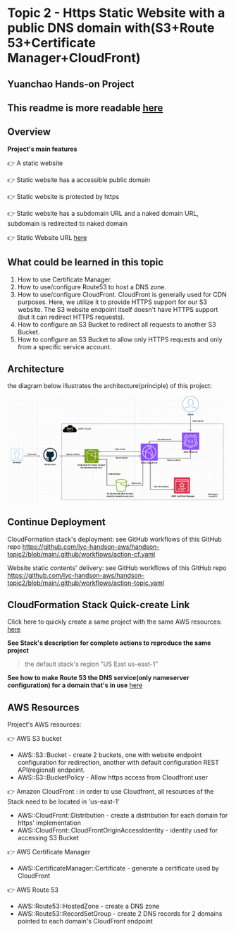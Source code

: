 # Topic 2 - Https Static Website with a public DNS domain with(S3+Route 53+Certificate Manager+CloudFront)
##  Yuanchao Hands-on Project

## This readme is more readable [here](https://github.com/lyc-handson-aws/handson-topic2)

## **Overview** 

**Project's main features**

:point_right:  A static website

:point_right:  Static website has a accessible public domain

:point_right: Static website is protected by https

:point_right: Static website has a subdomain URL and a naked domain URL,  subdomain is redirected to naked domain

:point_right: Static Website URL [here](https://lyc-handson-aws.com)

## What could be learned in this topic

1. How to use Certificate Manager.
2. How to use/configure Route53 to host a DNS zone.
3. How to use/configure CloudFront. CloudFront is generally used for CDN purposes. Here, we utilize it to provide HTTPS support for our S3 website. The S3 website endpoint itself doesn't have HTTPS support (but it can redirect HTTPS requests).
4. How to configure an S3 Bucket to redirect all requests to another S3 Bucket.
5. How to configure an S3 Bucket to allow only HTTPS requests and only from a specific service account.

## **Architecture**

the diagram below illustrates the architecture(principle) of this project:

![](images/1-architecture.png)



## Continue Deployment

CloudFormation stack's deployment: see GitHub workflows of this GitHub repo https://github.com/lyc-handson-aws/handson-topic2/blob/main/.github/workflows/action-cf.yaml

Website static contents' delivery: see GitHub workflows of this GitHub repo https://github.com/lyc-handson-aws/handson-topic2/blob/main/.github/workflows/action-topic.yaml

## **CloudFormation Stack Quick-create Link**

Click here to quickly create a same project with the same AWS resources:  [here](https://us-east-1.console.aws.amazon.com/cloudformation/home?region=us-east-1#/stacks/create/review?templateURL=https://s3bucket-handson-topic1.s3.eu-west-3.amazonaws.com/CF-template-handson-topic2.yaml)

**See Stack's description for complete actions to reproduce the same project**

> the default stack's region "US East us-east-1"

**See how to make Route 53 the DNS service(only nameserver configuration) for a domain that's in use** [here](https://docs.aws.amazon.com/Route53/latest/DeveloperGuide/migrate-dns-domain-in-use.html#migrate-dns-change-name-servers-with-provider)

## **AWS Resources**

Project's AWS resources:

:point_right: AWS S3 bucket

- AWS::S3::Bucket - create 2 buckets, one with website endpoint configuration for redirection, another with default configuration REST API(regional) endpoint. 
- AWS::S3::BucketPolicy -  Allow https access from Cloudfront user

:point_right: Amazon CloudFront : in order to use Cloudfront, all resources of the Stack need to be located in 'us-east-1'

- AWS::CloudFront::Distribution - create a distribution for each domain for https' implementation 
- AWS::CloudFront::CloudFrontOriginAccessIdentity - identity used for accessing S3 Bucket

:point_right: AWS Certificate Manager 

- AWS::CertificateManager::Certificate -  generate a certificate used by CloudFront

:point_right: AWS Route 53

- AWS::Route53::HostedZone - create a DNS zone
- AWS::Route53::RecordSetGroup - create 2 DNS records for 2 domains pointed to each domain's CloudFront endpoint
